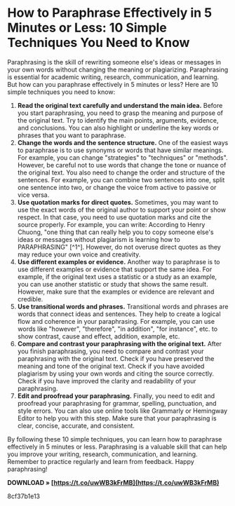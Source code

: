 
 
# How to Paraphrase Effectively in 5 Minutes or Less: 10 Simple Techniques You Need to Know
  
Paraphrasing is the skill of rewriting someone else's ideas or messages in your own words without changing the meaning or plagiarizing. Paraphrasing is essential for academic writing, research, communication, and learning. But how can you paraphrase effectively in 5 minutes or less? Here are 10 simple techniques you need to know:
  
1. **Read the original text carefully and understand the main idea.** Before you start paraphrasing, you need to grasp the meaning and purpose of the original text. Try to identify the main points, arguments, evidence, and conclusions. You can also highlight or underline the key words or phrases that you want to paraphrase.
2. **Change the words and the sentence structure.** One of the easiest ways to paraphrase is to use synonyms or words that have similar meanings. For example, you can change "strategies" to "techniques" or "methods". However, be careful not to use words that change the tone or nuance of the original text. You also need to change the order and structure of the sentences. For example, you can combine two sentences into one, split one sentence into two, or change the voice from active to passive or vice versa.
3. **Use quotation marks for direct quotes.** Sometimes, you may want to use the exact words of the original author to support your point or show respect. In that case, you need to use quotation marks and cite the source properly. For example, you can write: According to Henry Chuong, "one thing that can really help you to copy someone else's ideas or messages without plagiarism is learning how to PARAPHRASING" [^1^]. However, do not overuse direct quotes as they may reduce your own voice and creativity.
4. **Use different examples or evidence.** Another way to paraphrase is to use different examples or evidence that support the same idea. For example, if the original text uses a statistic or a study as an example, you can use another statistic or study that shows the same result. However, make sure that the examples or evidence are relevant and credible.
5. **Use transitional words and phrases.** Transitional words and phrases are words that connect ideas and sentences. They help to create a logical flow and coherence in your paraphrasing. For example, you can use words like "however", "therefore", "in addition", "for instance", etc. to show contrast, cause and effect, addition, example, etc.
6. **Compare and contrast your paraphrasing with the original text.** After you finish paraphrasing, you need to compare and contrast your paraphrasing with the original text. Check if you have preserved the meaning and tone of the original text. Check if you have avoided plagiarism by using your own words and citing the source correctly. Check if you have improved the clarity and readability of your paraphrasing.
7. **Edit and proofread your paraphrasing.** Finally, you need to edit and proofread your paraphrasing for grammar, spelling, punctuation, and style errors. You can also use online tools like Grammarly or Hemingway Editor to help you with this step. Make sure that your paraphrasing is clear, concise, accurate, and consistent.

By following these 10 simple techniques, you can learn how to paraphrase effectively in 5 minutes or less. Paraphrasing is a valuable skill that can help you improve your writing, research, communication, and learning. Remember to practice regularly and learn from feedback. Happy paraphrasing!
 
**DOWNLOAD » [https://t.co/uwWB3kFrMB](https://t.co/uwWB3kFrMB)**


 8cf37b1e13
 
